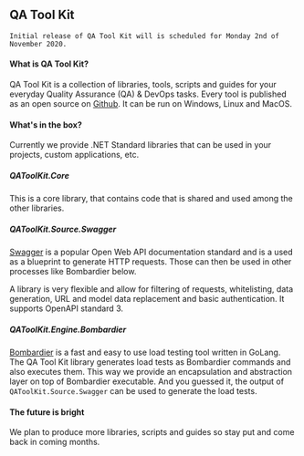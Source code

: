 ## QA Tool Kit
```
Initial release of QA Tool Kit will is scheduled for Monday 2nd of November 2020.
```

#### What is QA Tool Kit?

QA Tool Kit is a collection of libraries, tools, scripts and guides for your everyday Quality Assurance (QA) & DevOps tasks. Every tool is published as an open source on [Github](https://github.com/qatoolkit). It can be run on Windows, Linux and MacOS.

#### What's in the box?

Currently we provide .NET Standard libraries that can be used in your projects, custom applications, etc.

##### QAToolKit.Core

This is a core library, that contains code that is shared and used among the other libraries.

##### QAToolKit.Source.Swagger

[Swagger](https://swagger.io/specification/) is a popular Open Web API documentation standard and is a used as a blueprint to generate HTTP requests. Those can then be used in other processes like Bombardier below.

A library is very flexible and allow for filtering of requests, whitelisting, data generation, URL and model data replacement and basic authentication. It supports OpenAPI standard 3.

##### QAToolKit.Engine.Bombardier

[Bombardier](https://github.com/codesenberg/bombardier) is a fast and easy to use load testing tool written in GoLang. The QA Tool Kit library generates load tests as Bombardier commands and also executes them.
This way we provide an encapsulation and abstraction layer on top of Bombardier executable. And you guessed it, the output of `QAToolKit.Source.Swagger` can be used to generate the load tests.

#### The future is bright

We plan to produce more libraries, scripts and guides so stay put and come back in coming months.